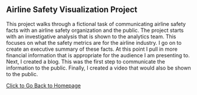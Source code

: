 ## Airline Safety Visualization Project
This project walks through a fictional task of communicating airline safety facts with an airline safety organization and the public. The project starts with an investigative analysis that is shown to the analytics team. This focuses on what the safety metrics are for the airline industry. I go on to create an executive summary of these facts. At this point I pull in more financial information that is appropriate for the audience I am presenting to. Next, I created a blog. This was the first step to communicate the information to the public. Finally, I created a video that would also be shown to the public.  

[Click to Go Back to Homepage](https://nestingen.github.io/)
